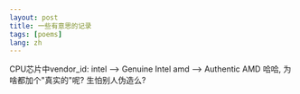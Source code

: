 ```yaml
---
layout: post
title: 一些有意思的记录
tags: [poems]
lang: zh
---
```


CPU芯片中vendor_id:
intel --> Genuine Intel
amd --> Authentic AMD
哈哈, 为啥都加个"真实的"呢? 生怕别人伪造么?



